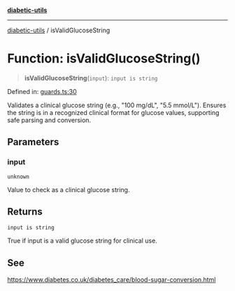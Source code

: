 [**diabetic-utils**](../README.md)

***

[diabetic-utils](../globals.md) / isValidGlucoseString

# Function: isValidGlucoseString()

> **isValidGlucoseString**(`input`): `input is string`

Defined in: [guards.ts:30](https://github.com/marklearst/diabetic-utils/blob/0d03b5cd2e2b5edbf58275075cc81d8df31ac230/src/guards.ts#L30)

Validates a clinical glucose string (e.g., "100 mg/dL", "5.5 mmol/L").
Ensures the string is in a recognized clinical format for glucose values, supporting safe parsing and conversion.

## Parameters

### input

`unknown`

Value to check as a clinical glucose string.

## Returns

`input is string`

True if input is a valid glucose string for clinical use.

## See

https://www.diabetes.co.uk/diabetes_care/blood-sugar-conversion.html

